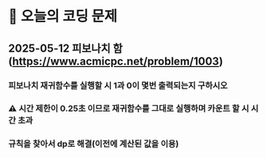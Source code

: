 # 🥹 오늘의 코딩 문제

## 2025-05-12 피보나치 함 (https://www.acmicpc.net/problem/1003)

### 피보나치 재귀함수를 실행할 시 1과 0이 몇번 출력되는지 구하시오

### ⚠️ 시간 제한이 0.25초 이므로 재귀함수를 그대로 실행하며 카운트 할 시 시간 초과
### 규칙을 찾아서 dp로 해결(이전에 계산된 값을 이용)

